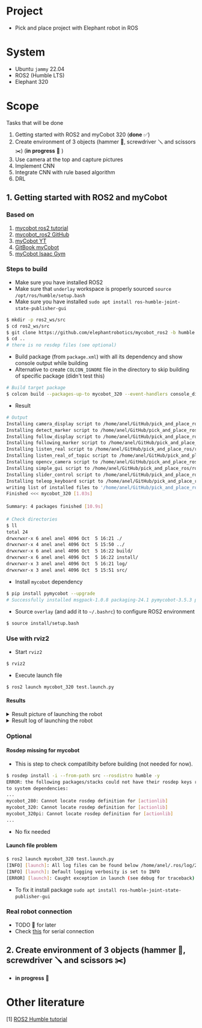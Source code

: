 # Project
- Pick and place project with Elephant robot in ROS

# System
- Ubuntu `jammy` 22.04
- ROS2  (Humble LTS)
- Elephant 320

# Scope
Tasks that will be done
1. Getting started with ROS2 and myCobot 320 (**done** ✅)
2. Create environment of 3 objects (hammer 🔨, screwdriver 🪛 and scissors ✂️) (**in progress** 🔴 )
3. Use camera at the top and capture pictures
4. Implement CNN
5. Integrate CNN with rule based algorithm
6. DRL


## 1. Getting started with ROS2 and myCobot

### Based on
1. [mycobot ros2 tutorial](https://docs.elephantrobotics.com/docs/gitbook-en/12-ApplicationBaseROS/12.2-ROS2/12.2.1-ROS2%E7%9A%84%E5%AE%89%E8%A3%85.html)
2. [mycobot_ros2 GitHub](https://github.com/elephantrobotics/mycobot_ros2)
3. [myCobot YT](https://www.youtube.com/watch?v=-Jo_IJ8RaXc)
4. [GitBook myCobot](https://docs.elephantrobotics.com/docs/gitbook-en/)
5. [myCobot Isaac Gym](https://www.hackster.io/Elephant-Robotics-Official/mycobot-gripping-task-reinforcement-learning-with-isaac-gym-5621db)

### Steps to build
- Make sure you have installed ROS2
- Make sure that `underlay` workspace is properly sourced `source /opt/ros/humble/setup.bash`
- Make sure you have installed `sudo apt install ros-humble-joint-state-publisher-gui`
```bash
$ mkdir -p ros2_ws/src
$ cd ros2_ws/src
$ git clone https://github.com/elephantrobotics/mycobot_ros2 -b humble --depth 1
$ cd ..
# there is no resdep files (see optional)
```
- Build package (from `package.xml`) with all its dependency and show console output while building
- Alternative to create `COLCON_IGNORE` file in the directory to skip building of specific package (didn't test this)
```bash
# Build target package
$ colcon build --packages-up-to mycobot_320 --event-handlers console_direct+
```
- Result
```bash
# Output
Installing camera_display script to /home/anel/GitHub/pick_and_place_ros/ros2_ws/install/mycobot_320/lib/mycobot_320
Installing detect_marker script to /home/anel/GitHub/pick_and_place_ros/ros2_ws/install/mycobot_320/lib/mycobot_320
Installing follow_display script to /home/anel/GitHub/pick_and_place_ros/ros2_ws/install/mycobot_320/lib/mycobot_320
Installing following_marker script to /home/anel/GitHub/pick_and_place_ros/ros2_ws/install/mycobot_320/lib/mycobot_320
Installing listen_real script to /home/anel/GitHub/pick_and_place_ros/ros2_ws/install/mycobot_320/lib/mycobot_320
Installing listen_real_of_topic script to /home/anel/GitHub/pick_and_place_ros/ros2_ws/install/mycobot_320/lib/mycobot_320
Installing opencv_camera script to /home/anel/GitHub/pick_and_place_ros/ros2_ws/install/mycobot_320/lib/mycobot_320
Installing simple_gui script to /home/anel/GitHub/pick_and_place_ros/ros2_ws/install/mycobot_320/lib/mycobot_320
Installing slider_control script to /home/anel/GitHub/pick_and_place_ros/ros2_ws/install/mycobot_320/lib/mycobot_320
Installing teleop_keyboard script to /home/anel/GitHub/pick_and_place_ros/ros2_ws/install/mycobot_320/lib/mycobot_320
writing list of installed files to '/home/anel/GitHub/pick_and_place_ros/ros2_ws/build/mycobot_320/install.log'
Finished <<< mycobot_320 [1.03s]           

Summary: 4 packages finished [10.9s]

# Check directories
$ ll
total 24
drwxrwxr-x 6 anel anel 4096 Oct  5 16:21 ./
drwxrwxr-x 4 anel anel 4096 Oct  5 15:50 ../
drwxrwxr-x 6 anel anel 4096 Oct  5 16:22 build/
drwxrwxr-x 6 anel anel 4096 Oct  5 16:22 install/
drwxrwxr-x 3 anel anel 4096 Oct  5 16:21 log/
drwxrwxr-x 3 anel anel 4096 Oct  5 15:51 src/
```

- Install `mycobot` dependency
```bash
$ pip install pymycobot --upgrade
# Successfully installed msgpack-1.0.8 packaging-24.1 pymycobot-3.5.3 pyserial-3.5 python-can-4.4.2 wrapt-1.16.0
```
- Source `overlay` (and add it to `~/.bashrc`) to configure ROS2 environment
```bash
$ source install/setup.bash
```

### Use with rviz2
- Start `rviz2`
```bash
$ rviz2
```
- Execute launch file
```bash
$ ros2 launch mycobot_320 test.launch.py
```
#### Results
<details closed>
<summary> Result picture of launching the robot </summary>
<br>

![alt cobot](myCobotRviz.png)
</details>

<details closed>
<summary> Result log of launching the robot </summary>
<br>

```bash
$ ros2 launch mycobot_320 test.launch.py
[INFO] [launch]: All log files can be found below /home/anel/.ros/log/2024-10-05-16-52-33-598578-anel-27721
[INFO] [launch]: Default logging verbosity is set to INFO
[INFO] [robot_state_publisher-1]: process started with pid [27723]
[INFO] [joint_state_publisher_gui-2]: process started with pid [27725]
[INFO] [rviz2-3]: process started with pid [27727]
[robot_state_publisher-1] [INFO] [1728139953.868858638] [robot_state_publisher]: got segment base
[robot_state_publisher-1] [INFO] [1728139953.868971142] [robot_state_publisher]: got segment link1
[robot_state_publisher-1] [INFO] [1728139953.868985669] [robot_state_publisher]: got segment link2
[robot_state_publisher-1] [INFO] [1728139953.868999516] [robot_state_publisher]: got segment link3
[robot_state_publisher-1] [INFO] [1728139953.869009174] [robot_state_publisher]: got segment link4
[robot_state_publisher-1] [INFO] [1728139953.869019614] [robot_state_publisher]: got segment link5
[robot_state_publisher-1] [INFO] [1728139953.869027940] [robot_state_publisher]: got segment link6
[rviz2-3] [INFO] [1728139954.542204804] [rviz2]: Stereo is NOT SUPPORTED
[rviz2-3] [INFO] [1728139954.542377282] [rviz2]: OpenGl version: 4.6 (GLSL 4.6)
[rviz2-3] [INFO] [1728139954.613967999] [rviz2]: Stereo is NOT SUPPORTED
[joint_state_publisher_gui-2] [INFO] [1728139954.786821033] [joint_state_publisher]: Waiting for robot_description to be published on the robot_description topic...
[joint_state_publisher_gui-2] [INFO] [1728139954.798732051] [joint_state_publisher]: Centering
[joint_state_publisher_gui-2] [INFO] [1728139954.884827043] [joint_state_publisher]: Centering
```
</details>



### Optional

#### Rosdep missing  for mycobot
- This is step to check compatilbity before building (not needed for now).
```bash
$ rosdep install -i --from-path src --rosdistro humble -y
ERROR: the following packages/stacks could not have their rosdep keys resolved
to system dependencies:
...
mycobot_280: Cannot locate rosdep definition for [actionlib]
mycobot_320: Cannot locate rosdep definition for [actionlib]
mycobot_320pi: Cannot locate rosdep definition for [actionlib]
...
```
- No fix needed

#### Launch file problem
```bash
$ ros2 launch mycobot_320 test.launch.py
[INFO] [launch]: All log files can be found below /home/anel/.ros/log/2024-10-05-16-49-37-621332-anel-27323
[INFO] [launch]: Default logging verbosity is set to INFO
[ERROR] [launch]: Caught exception in launch (see debug for traceback): "package 'joint_state_publisher_gui' not found, searching: ['/home/anel/GitHub/pick_and_place_ros/ros2_ws/install/mycobot_320', '/home/anel/GitHub/pick_and_place_ros/ros2_ws/install/mycobot_communication', '/home/anel/GitHub/pick_and_place_ros/ros2_ws/install/mycobot_interfaces', '/home/anel/GitHub/pick_and_place_ros/ros2_ws/install/mycobot_description', '/opt/ros/humble']"
```
- To fix it install package `sudo apt install ros-humble-joint-state-publisher-gui`

### Real robot connection
- TODO 💁 for later
- Check [this](https://docs.elephantrobotics.com/docs/gitbook-en/12-ApplicationBaseROS/12.2-ROS2/12.2.4-rviz%E4%BB%8B%E7%BB%8D%E5%8F%8A%E4%BD%BF%E7%94%A8/) for serial connection 


## 2. Create environment of 3 objects (hammer 🔨, screwdriver 🪛 and scissors ✂️)
- **in progress** 🔴

# Other literature
[1] [ROS2 Humble tutorial](https://docs.ros.org/en/humble/Tutorials.html)